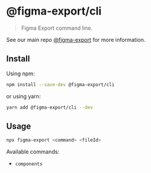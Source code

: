 # @figma-export/cli

> Figma Export command line.

See our main repo [@figma-export](https://github.com/marcomontalbano/figma-export) for more information.

## Install

Using npm:

```sh
npm install --save-dev @figma-export/cli
```

or using yarn:

```sh
yarn add @figma-export/cli --dev
```

## Usage

```sh
npx figma-export <command> <fileId>
```

Available commands:

- `components`
